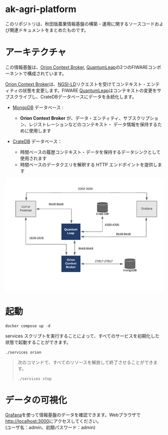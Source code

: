 # ak-agri-platform
このリポジトリは、秋田版農業情報基盤の構築・運用に関するソースコードおよび関連ドキュメントをまとめたものです。

# アーキテクチャ

この情報基盤は、[Orion Context Broker](https://fiware-orion.readthedocs.io/en/latest/), [QuantumLeap](https://smartsdk.github.io/ngsi-timeseries-api/)の2つのFIWAREコンポーネントで構成されています。

[Orion Context Broker](https://fiware-orion.readthedocs.io/en/latest/)は、[NGSI-LD](https://forge.etsi.org/swagger/ui/?url=https://forge.etsi.org/rep/NGSI-LD/NGSI-LD/raw/master/spec/updated/generated/full_api.json)リクエストを受けてコンテキスト・エンティティの状態を変更します。FIWARE [QuantumLeap](https://smartsdk.github.io/ngsi-timeseries-api/)はコンテキストの変更をサブスクライブし、CrateDBデータベースにデータを永続化します。

-   [MongoDB](https://www.mongodb.com/) データベース :

    -   **Orion Context Broker** が、データ・エンティティ、サブスクリプション、レジストレーションなどのコンテキスト・
        データ情報を保持するために使用します

-   [CrateDB](https://crate.io/) データベース：

    -   時間ベースの履歴コンテキスト・データを保持するデータシンクとして使用されます
    -   時間ベースのデータクエリを解釈する HTTP エンドポイントを提供します


![](./docs/architecture_1-3.png)

# 起動

```console
docker compose up -d
```


services スクリプトを実行することによって、すべてのサービスを初期化した状態で起動することができます。
```console
./services orion
```
> 次のコマンドで、すべてのリソースを解放して終了させることができます。
> ```colsole
> ./services stop
> ```

# データの可視化
[Grafana](https://grafana.com/ja/)を使って情報基盤のデータを確認できます。Webブラウザで[http://localhost:3000](http://localhost:3000)にアクセスしてください。  
(ユーザ名：admin、初期パスワード：admin)